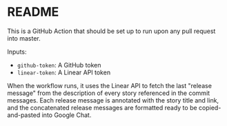 # README

This is a GitHub Action that should be set up to run upon any pull request into master.

Inputs:
- `github-token`: A GitHub token
- `linear-token`: A Linear API token

When the workflow runs, it uses the Linear API to fetch the last "release message" from the description of
every story referenced in the commit messages. Each release message is annotated with the story title and link, and the
concatenated release messages are formatted ready to be copied-and-pasted into Google Chat.
